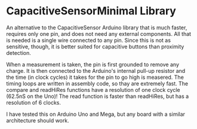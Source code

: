 # CapacitiveSensorMinimal Library

An alternative to the CapacitiveSensor Arduino library that is much faster, requires only one pin, and does not need any external components. All that is needed is a single wire connected to any pin. Since this is not as sensitive, though, it is better suited for capacitive buttons than proximity detection.

When a measurement is taken, the pin is first grounded to remove any charge. It is then connected to the Arduino's internal pull-up resistor and the time (in clock cycles) it takes for the pin to go high is measered. The timing loops are written in assembly code, so thay are extremely fast. The compare and readHiRes functions have a resolution of one clock cycle (62.5nS on the Uno)! The read function is faster than readHiRes, but has a resolution of 6 clocks.

I have tested this on Arduino Uno and Mega, but any board with a similar architecture should work.
